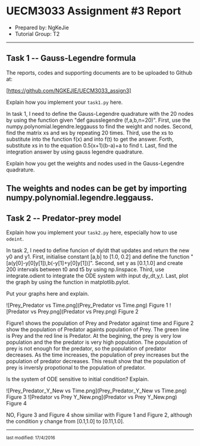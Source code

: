 UECM3033 Assignment #3 Report
========================================================

- Prepared by: NgKeJie
- Tutorial Group: T2

--------------------------------------------------------

## Task 1 --  Gauss-Legendre formula

The reports, codes and supporting documents are to be uploaded to Github at: 

[https://github.com/NGKEJIE/UECM3033_assign3]


Explain how you implement your `task1.py` here.

In task 1, I need to define the Gauss-Legendre quadrature with the 20 nodes by using the function given "def gausslegendre (f,a,b,n=20)".
First, 	use the numpy.polynomial.legendre.leggauss to find the weight and nodes.
Second,	find the matrix xs and ws by repeating 20 times.
Third, 	use the xs to substitute into the function f(x) and into f(t) to get the answer.
Forth,	substitute xs in to the equation 0.5(x+1)(b-a)+a to find t.
Last,	find the integration answer by using gauss legendre quadrature.

Explain how you get the weights and nodes used in the Gauss-Legendre quadrature.

The weights and nodes can be get by importing numpy.polynomial.legendre.leggauss.
---------------------------------------------------------

## Task 2 -- Predator-prey model

Explain how you implement your `task2.py` here, especially how to use `odeint`.

In task 2, I need to define funcion of dy/dt that updates and return the new y0 and y1.
First,	initialise constant [a,b] to [1.0, 0.2] and define the function "[a(y[0]-y[0]y[1]),b(-y[1]+y[0]y[1])]".
Second,	set y as [0.1,1.0] and create 200 intervals between t0 and t5 by using np.linspace.
Third,	use integrate.odient to integrate the ODE system with input dy_dt,y,t.
Last,	plot the graph by using the function in matplotlib.pylot. 


Put your graphs here and explain.


![Prey_Predator vs Time.png](Prey_Predator vs Time.png)
Figure 1
![Predator vs Prey.png](Predator vs Prey.png)
Figure 2

Figure1 shows the population of Prey and Predator against time and Figure 2 show the population of Predator againts population of Prey. The green line is Prey and the red line is Predator. 
At the begining, the prey is very low population and the the predator is very high population. The population of prey is not enough for the predator, so the population of predator decreases.
As the time increases, the population of prey increases but the population of predator decreases. This result show that the population of prey is inversly propotional to the population of predator.

Is the system of ODE sensitive to initial condition? Explain.

![Prey_Predator_Y_New vs Time.png](Prey_Predator_Y_New vs Time.png)
Figure 3
![Predator vs Prey Y_New.png](Predator vs Prey Y_New.png)
Figure 4

NO, Figure 3 and Figure 4 show similiar with Figure 1 and Figure 2, although the condition y change from [0.1,1.0] to [0.11,1.0].



-----------------------------------

<sup>last modified: 17/4/2016</sup>
